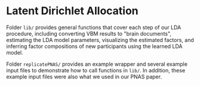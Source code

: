 # Latent Dirichlet Allocation

Folder `lib/` provides general functions that cover each step of our LDA procedure, including converting VBM results to "brain documents", estimating the LDA model parameters, visualizing the estimated factors, and inferring factor compositions of new participants using the learned LDA model.

Folder `replicatePNAS/` provides an example wrapper and several example input files to demonstrate how to call functions in `lib/`. In addition, these example input files were also what we used in our PNAS paper.
